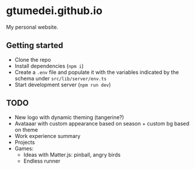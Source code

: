 # gtumedei.github.io

My personal website.

## Getting started

- Clone the repo
- Install dependencies (`npm i`)
- Create a `.env` file and populate it with the variables indicated by the schema under `src/lib/server/env.ts`
- Start development server (`npm run dev`)

## TODO

- New logo with dynamic theming (tangerine?)
- Avataaar with custom appearance based on season + custom bg based on theme
- Work experience summary
- Projects
- Games:
  - Ideas with Matter.js: pinball, angry birds
  - Endless runner
